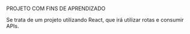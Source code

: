 PROJETO COM FINS DE APRENDIZADO 

Se trata de um projeto utilizando React, que irá utilizar rotas e consumir APIs.